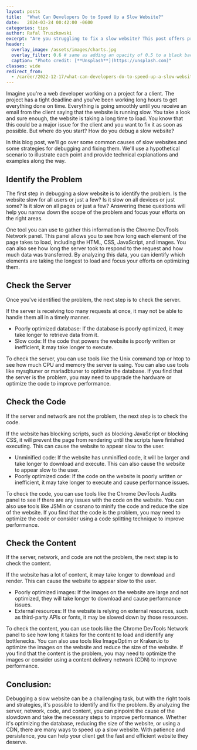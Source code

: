 ```yaml
---
layout: posts
title:  "What Can Developers Do to Speed Up a Slow Website?"
date:   2024-03-24 00:42:00 -0600
categories: tips
author: Rafal Truszkowski
excerpt: "Are you struggling to fix a slow website? This post offers practical tips and techniques for developers to diagnose and solve performance issues. By analyzing the server, network, code, and content, you can find the root cause of the slowdown and take action to improve speed."
header:
  overlay_image: /assets/images/charts.jpg
  overlay_filter: 0.6 # same as adding an opacity of 0.5 to a black background
  caption: "Photo credit: [**Unsplash**](https://unsplash.com)"
classes: wide
redirect_from:
  - /career/2022-12-17/what-can-developers-do-to-speed-up-a-slow-website
---
```


Imagine you're a web developer working on a project for a client. The project has a tight deadline and you've been working long hours to get everything done on time. Everything is going smoothly until you receive an email from the client saying that the website is running slow. You take a look and sure enough, the website is taking a long time to load. You know that this could be a major issue for the client and you want to fix it as soon as possible. But where do you start? How do you debug a slow website?

In this blog post, we'll go over some common causes of slow websites and some strategies for debugging and fixing them. We'll use a hypothetical scenario to illustrate each point and provide technical explanations and examples along the way.

## Identify the Problem

The first step in debugging a slow website is to identify the problem. Is the website slow for all users or just a few? Is it slow on all devices or just some? Is it slow on all pages or just a few? Answering these questions will help you narrow down the scope of the problem and focus your efforts on the right areas.

One tool you can use to gather this information is the Chrome DevTools Network panel. This panel allows you to see how long each element of the page takes to load, including the HTML, CSS, JavaScript, and images. You can also see how long the server took to respond to the request and how much data was transferred. By analyzing this data, you can identify which elements are taking the longest to load and focus your efforts on optimizing them.

## Check the Server

Once you've identified the problem, the next step is to check the server.

If the server is receiving too many requests at once, it may not be able to handle them all in a timely manner.

- Poorly optimized database: If the database is poorly optimized, it may take longer to retrieve data from it.
- Slow code: If the code that powers the website is poorly written or inefficient, it may take longer to execute.

To check the server, you can use tools like the Unix command top or htop to see how much CPU and memory the server is using. You can also use tools like mysqltuner or mariadbtuner to optimize the database. If you find that the server is the problem, you may need to upgrade the hardware or optimize the code to improve performance.

## Check the Code

If the server and network are not the problem, the next step is to check the code.

If the website has blocking scripts, such as blocking JavaScript or blocking CSS, it will prevent the page from rendering until the scripts have finished executing. This can cause the website to appear slow to the user.

- Unminified code: If the website has unminified code, it will be larger and take longer to download and execute. This can also cause the website to appear slow to the user.
- Poorly optimized code: If the code on the website is poorly written or inefficient, it may take longer to execute and cause performance issues.

To check the code, you can use tools like the Chrome DevTools Audits panel to see if there are any issues with the code on the website. You can also use tools like JSMin or cssnano to minify the code and reduce the size of the website. If you find that the code is the problem, you may need to optimize the code or consider using a code splitting technique to improve performance.

## Check the Content

If the server, network, and code are not the problem, the next step is to check the content.

If the website has a lot of content, it may take longer to download and render. This can cause the website to appear slow to the user.

- Poorly optimized images: If the images on the website are large and not optimized, they will take longer to download and cause performance issues.
- External resources: If the website is relying on external resources, such as third-party APIs or fonts, it may be slowed down by those resources.

To check the content, you can use tools like the Chrome DevTools Network panel to see how long it takes for the content to load and identify any bottlenecks. You can also use tools like ImageOptim or Kraken.io to optimize the images on the website and reduce the size of the website. If you find that the content is the problem, you may need to optimize the images or consider using a content delivery network (CDN) to improve performance.

## Conclusion:

Debugging a slow website can be a challenging task, but with the right tools and strategies, it's possible to identify and fix the problem. By analyzing the server, network, code, and content, you can pinpoint the cause of the slowdown and take the necessary steps to improve performance. Whether it's optimizing the database, reducing the size of the website, or using a CDN, there are many ways to speed up a slow website. With patience and persistence, you can help your client get the fast and efficient website they deserve.